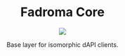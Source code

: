 <div align="center">

# Fadroma Core

[![](https://img.shields.io/npm/v/@fadroma/core?color=%2365b34c&label=%40fadroma%2Fclient&style=for-the-badge)](https://www.npmjs.com/package/@fadroma/core)

Base layer for isomorphic dAPI clients.

</div>
